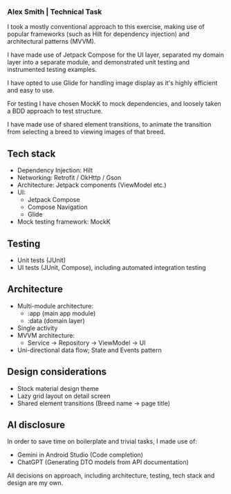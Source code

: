 ### Alex Smith | Technical Task
I took a mostly conventional approach to this exercise, making use of popular frameworks (such as Hilt for dependency injection) and architectural patterns (MVVM). 

I have made use of Jetpack Compose for the UI layer, separated my domain layer into a separate module, and demonstrated unit testing and instrumented testing examples. 

I have opted to use Glide for handling image display as it's highly efficient and easy to use. 

For testing I have chosen MockK to mock dependencies, and loosely taken a BDD approach to test structure.

I have made use of shared element transitions, to animate the transition from selecting a breed to viewing images of that breed.

## Tech stack
- Dependency Injection: Hilt
- Networking: Retrofit / OkHttp / Gson
- Architecture: Jetpack components (ViewModel etc.)
- UI:
  - Jetpack Compose
  - Compose Navigation
  - Glide
- Mock testing framework: MockK

## Testing
  - Unit tests (JUnit)
  - UI tests (JUnit, Compose), including automated integration testing

## Architecture
- Multi-module architecture:
  - :app (main app module)
  - :data (domain layer)
- Single activity
- MVVM architecture:
  - Service -> Repository -> ViewModel -> UI
- Uni-directional data flow; State and Events pattern

## Design considerations
- Stock material design theme
- Lazy grid layout on detail screen
- Shared element transitions (Breed name -> page title)

## AI disclosure
In order to save time on boilerplate and trivial tasks, I made use of:
- Gemini in Android Studio (Code completion)
- ChatGPT (Generating DTO models from API documentation)

All decisions on approach, including architecture, testing, tech stack and design are my own.